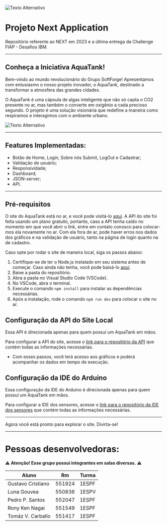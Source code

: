 ![Texto Alternativo](https://raw.githubusercontent.com/LilithGouveia/next-challenge-application/main/src/assets/Screenshot%202023-11-12%20at%2013.00.45.png)

# Projeto Next Application

Repositório referente ao NEXT em 2023 e a última entrega da Challenge FIAP - Desafios IBM.

---

## Conheça a Iniciativa AquaTank!

Bem-vindo ao mundo revolucionário do Grupo SoftForge! Apresentamos com entusiasmo o nosso projeto inovador, o AquaTank, destinado a transformar a atmosfera das grandes cidades.

O AquaTank é uma cápsula de algas inteligente que não só capta o CO2 presente no ar, mas também o converte em oxigênio a cada precioso segundo. O projeto é uma solução visionária que redefine a maneira como respiramos e interagimos com o ambiente urbano.

![Texto Alternativo](https://raw.githubusercontent.com/LilithGouveia/next-challenge-application/main/src/assets/aquatank-project.jpeg)

---

## Features Implementadas:

* Botão de Home, Login, Sobre nós Submit, LogOut e Cadastrar;
* Validação de usuário;
* Responsividade;
* Dashboard;
* JSON-server;
* API.

--- 

## Pré-requisitos

O site do AquaTank está no ar, e você pode visitá-lo [aqui](https://aquattank.netlify.app/). A API do site foi feita usando um plano gratuito, portanto, caso a API tenha caído no momento em que você abrir o link, entre em contato conosco para colocar-mos ela novamente no ar. Com ela fora de ar, pode haver erros nos dados dos gráficos e na validação de usuário, tanto na página de login quanto na de cadastro.

Caso opte por rodar o site de maneira local, siga os passos abaixo:

1. Certifique-se de ter o Node.js instalado em seu sistema antes de começar. Caso ainda não tenha, você pode baixá-lo [aqui](https://nodejs.org/en).
2. Baixe a pasta do repositório.
3. Abra a pasta no Visual Studio Code (VSCode).
4. No VSCode, abra o terminal.
5. Execute o comando `npm install` para instalar as dependências necessárias.
6. Após a instalação, rode o comando `npm run dev` para colocar o site no ar.

## Configuração da API do Site Local

Essa API é direcionada apenas para quem possuí um AquaTank em mãos.

Para configurar a API do site, acesse o [link para o repositório da API](https://github.com/TomazVC/api-file-AquaTank.git) que contém todas as informações necessárias.

* Com esses passos, você terá acesso aos gráficos e poderá acompanhar os dados em tempo de execução.

## Configuração da IDE do Arduino

Essa configuração da IDE do Arduino é direcionada apenas para quem possuí um AquaTank em mãos.

Para configurar a IDE dos sensores, acesse o [link para o repositório da IDE dos sensores](https://github.com/TomazVC/ide-fiware-file-AquaTank.git) que contém todas as informações necessárias.

---

Agora você está pronto para explorar o site. Divirta-se!

---

# Pessoas desenvolvedoras:

⚠ **Atenção! Esse grupo possui integrantes em salas diversas.** ⚠

|       Aluno       |     Rm     |   Turma   |
| ----------------- | ---------- | --------- |
| Gustavo Cristiano |   551924   |   1ESPF   |
| Luna Gouvea       |   550836   |   1ESPV   |
| Pedro P. Santos   |   552047   |   1ESPF   |
| Rony Ken Nagai    |   551549   |   1ESPF   |
| Tomáz V. Carballo |   551417   |   1ESPF   |
